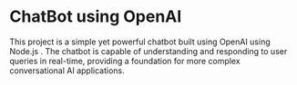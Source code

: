 # ChatBot using OpenAI
 This project is a simple yet powerful chatbot built using OpenAI using Node.js . The chatbot is capable of understanding and responding to user queries in real-time, providing a foundation for more complex conversational AI applications.
